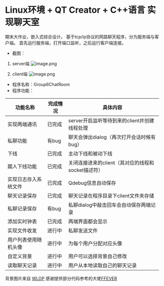# Linux环境 + QT Creator + C++语言 实现聊天室

期末大作业，嵌入式综合设计。
基于tcp/ip协议的网路聊天程序，分为服务端与客户端。
首先运行服务端，打开端口监听，之后运行客户端连接。
- 截图：
1. server端
![image.png](https://upload-images.jianshu.io/upload_images/13139591-e184ca2a05859efc.png?imageMogr2/auto-orient/strip%7CimageView2/2/w/1240)

2. client端
![image.png](https://upload-images.jianshu.io/upload_images/13139591-6791cf909d279d53.png?imageMogr2/auto-orient/strip%7CimageView2/2/w/1240)

- 程序名称：Group6ChatRoom
- 程序功能：

| 功能名称 | 完成情况 | 具体内容 |
| ------ | ------ | ------ |
| 实现两端通讯 | 已完成 | server开启监听等待到来的client并创建线程处理 |
| 私聊功能 | 有bug | 聊天会弹出dialog（再次打开会话时候有bug） |
| 下线 | 已完成 | 主动下线和被动下线 |
| 踢人下线功能 | 已完成 | 关闭连接进来的client（其对应的线程和socket描述符） |
| 实现日志存入系统文件 | 已完成 | Qdebug信息自动保存 |
| 聊天记录保存 | 已完成 | 聊天记录在程序目录下client文件夹存储 |
| 私聊记录保存 | 有bug | 私聊dialog中敲击回车会自动保存两端记录 |
| 添加实时钟表 | 已完成 | 两端界面都会显示 |
| 实现文件收发 | 进行中 | 私聊发送文件 |
| 用户列表使用随机头像 | 进行中 | 为每个用户分配对应头像 |
| 自定义背景 | 进行中 | 用户可以选择背景自己修改 |
| 读取聊天记录 | 进行中 | 用户从本地读取自己的聊天记录 |

背景图片来自 [WLOP](https://www.patreon.com/wlop)    感谢提供部分代码参考的大佬[FFEVER](https://github.com/FFEVER)
